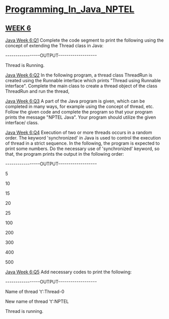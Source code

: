 # [Programming_In_Java_NPTEL](https://github.com/Devang16-feb/NPTL_WorkSpace/tree/main)


## [WEEK 6](https://github.com/Devang16-feb/NPTL_WorkSpace/tree/main/Week-6)

  [Java Week 6:Q1](https://github.com/Devang16-feb/NPTL_WorkSpace/blob/main/Week-6/Week6Assignment1.java)
  Complete the code segment to print the following using the concept of extending the Thread class in Java:

-----------------OUTPUT-------------------

Thread is Running.


  [Java Week 6:Q2](https://github.com/Devang16-feb/NPTL_WorkSpace/blob/main/Week-6/Week6Assignment2.java)
  In the following program, a thread class ThreadRun is created using the Runnable interface which prints "Thread using Runnable interface". Complete the main class to create a thread object of the class ThreadRun and run the thread,
  
  [Java Week 6:Q3](https://github.com/Devang16-feb/NPTL_WorkSpace/blob/main/Week-6/Week6Assignment3.java)
  A part of the Java program is given, which can be completed in many ways, for example using the concept of thread, etc.  Follow the given code and complete the program so that your program prints the message "NPTEL Java". Your program should utilize the given interface/ class.
  
  [Java Week 6:Q4](https://github.com/Devang16-feb/NPTL_WorkSpace/blob/main/Week-6/Week6Assignment4.java)
  Execution of two or more threads occurs in a random order. The keyword 'synchronized' in Java is used to control the execution of thread in a strict sequence. In the following, the program is expected to print some numbers. Do the necessary use of 'synchronized' keyword, so that, the program prints the output in the following order:
  
-----------------OUTPUT-------------------

5

10

15

20

25

100

200

300

400

500


  [Java Week 6:Q5](https://github.com/Devang16-feb/NPTL_WorkSpace/blob/main/Week-6/Week6Assignment5.java)
  Add necessary codes to print the following:
  
-----------------OUTPUT-------------------

Name of thread 't':Thread-0

New name of thread 't':NPTEL

Thread is running.
